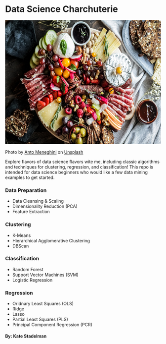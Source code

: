 # Data Science Charchuterie

<img src="https://github.com/kaspii314/data_science_charcuterie/blob/assets/assets/anto_meneghini_charcuterie_unsplash_git.jpg" width="600" height="400">

Photo by <a href="https://unsplash.com/@antomeneghini?utm_source=unsplash&utm_medium=referral&utm_content=creditCopyText">Anto Meneghini</a> on <a href="https://unsplash.com/photos/YiaDJAjD1S0?utm_source=unsplash&utm_medium=referral&utm_content=creditCopyText">Unsplash</a>

Explore flavors of data science flavors wite me, including classic algorithms and techniques for clustering, regression, and classification! This repo is intended for data science beginners who would like a few data mining examples to get started.

### Data Preparation

* Data Cleansing & Scaling
* Dimensionality Reduction (PCA)
* Feature Extraction

### Clustering

* K-Means
* Hierarchical Agglomerative Clustering
* DBScan

### Classification

* Random Forest
* Support Vector Machines (SVM)
* Logistic Regression

### Regression

* Oridnary Least Squares (OLS)
* Ridge
* Lasso
* Partial Least Squares (PLS)
* Principal Component Regression (PCR)

#### By: Kate Stadelman
